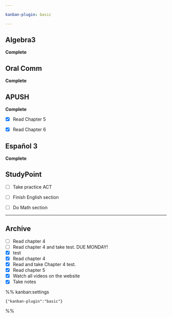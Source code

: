 ```yaml
---

kanban-plugin: basic

---
```


## Algebra3

**Complete**


## Oral Comm

**Complete**


## APUSH

**Complete**
- [x] Read Chapter 5
- [x] Read Chapter 6


## Español 3

**Complete**


## StudyPoint

- [ ] Take practice ACT
- [ ] Finish English section
- [ ] Do Math section


***

## Archive

- [ ] Read chapter 4
- [ ] Read chapter 4 and take test. DUE MONDAY!
- [x] test
- [x] Read chapter 4
- [x] Read and take Chapter 4 test.
- [x] Read chapter 5
- [x] Watch all videos on the website
- [x] Take notes

%% kanban:settings
```
{"kanban-plugin":"basic"}
```
%%